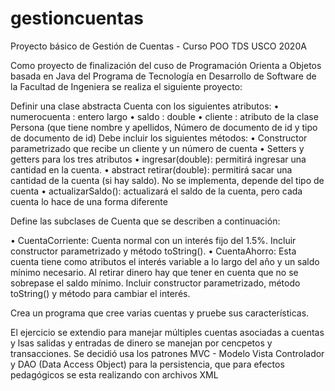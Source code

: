 # gestioncuentas

Proyecto básico de Gestión de Cuentas - Curso POO TDS USCO 2020A

Como proyecto de finalización del cuso de Programación Orienta a Objetos basada en Java
del Programa de Tecnología en Desarrollo de Software de la Facultad de Ingeniera se realiza 
el siguiente proyecto:

Definir una clase abstracta Cuenta con los siguientes atributos:
•	numerocuenta : entero largo
•	saldo : double
•	cliente : atributo de la clase Persona (que tiene nombre y apellidos, Número de documento de id y tipo de documento de id)
Debe incluir los siguientes métodos:
•	Constructor parametrizado que recibe un cliente y un número de cuenta
•	Setters y getters para los tres atributos
•	ingresar(double): permitirá ingresar una cantidad en la cuenta.
•	abstract retirar(double): permitirá sacar una cantidad de la cuenta (si hay saldo). No se implementa, depende del tipo de cuenta
•	actualizarSaldo(): actualizará el saldo de la cuenta, pero cada cuenta lo hace de una forma diferente

Define las subclases de Cuenta que se describen a continuación:

•	CuentaCorriente: Cuenta normal con un interés fijo del 1.5%. Incluir constructor parametrizado y método toString().
•	CuentaAhorro: Esta cuenta tiene como atributos el interés variable a lo largo del año y un saldo mínimo necesario. 
  Al retirar dinero hay que tener en cuenta que no se sobrepase el saldo mínimo. Incluir constructor parametrizado, método toString() y método para cambiar el interés.

Crea un programa que cree varias cuentas y pruebe sus características.

El ejercicio se extendio para manejar múltiples cuentas asociadas a cuentas y lsas salidas y entradas de dinero se manejan por cencpetos y transacciones.
Se decidió usa los patrones MVC - Modelo Vista Controlador y DAO (Data Access Object) para la persistencia, que para efectos pedagógicos se esta realizando con archivos XML

